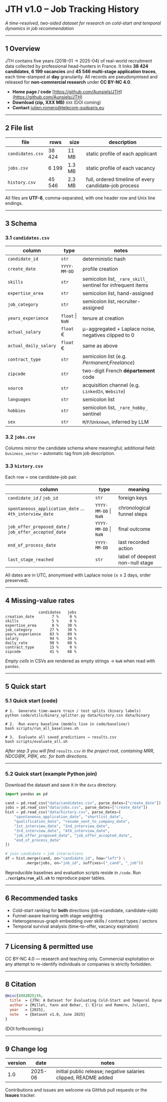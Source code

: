 # JTH v1.0 – Job Tracking History

*A time-resolved, two-sided dataset for research on cold-start and temporal dynamics in job recommendation*

---

## 1  Overview

JTH contains five years (2018-01 → 2025-04) of real-world recruitment data collected by professional head-hunters in France.
It links **38 424 candidates**, **6 199 vacancies** and **45 546 multi-stage application traces**, each time-stamped at **day** granularity.
All records are pseudonymised and released for **non-commercial research** under **CC BY-NC 4.0**.

* **Home page / code**   [https://github.com/Aunsiels/JTH](https://github.com/Aunsiels/JTH)
* **Download (zip, XXX MB)**   `XXX`   (DOI coming)
* **Contact**   [julien.romero@telecom-sudparis.eu](mailto:julien.romero@telecom-sudparis.eu)

---

## 2  File list

| file             | rows   | size   | description                                           |
| ---------------- | ------ | ------ | ----------------------------------------------------- |
| `candidates.csv` | 38 424 | 11 MB  | static profile of each applicant                      |
| `jobs.csv`       | 6 199  | 1.3 MB | static profile of each vacancy                        |
| `history.csv`    | 45 546 | 2.3 MB | full, ordered timeline of every candidate–job process |

All files are **UTF-8**, comma-separated, with one header row and Unix line endings.

---

## 3  Schema

### 3.1 `candidates.csv`

| column                | type             | notes                                                       |
| --------------------- | ---------------- | ----------------------------------------------------------- |
| `candidate_id`        | `str`            | deterministic hash                                          |
| `create_date`         | `YYYY-MM-DD`     | profile creation                                            |
| `skills`              | `str`            | semicolon list, `_rare_skill_` sentinel for infrequent items |
| `expertise_area`      | `str`            | semicolon list, hand-assigned                               |
| `job_category`        | `str`            | semicolon list, recruiter-assigned                          |
| `years_experience`    | `float` \| `NaN` | tenure at creation                                          |
| `actual_salary`       | `float` €        | µ-aggregated + Laplace noise, negatives clipped to 0        |
| `actual_daily_salary` | `float` €        | same as above                                               |
| `contract_type`       | `str`            | semicolon list (e.g. *Permanent;Freelance*)                 |
| `zipcode`             | `str`            | two-digit French **département** code                       |
| `source`              | `str`            | acquisition channel (e.g. `LinkedIn`, `Website`)            |
| `languages`           | `str`            | semicolon list                                              |
| `hobbies`             | `str`            | semicolon list, `_rare_hobby_` sentinel                     |
| `sex`                 | `str`            | `M`/`F`/`Unknown`, inferred by LLM                                 |

### 3.2 `jobs.csv`

Columns mirror the candidate schema where meaningful; additional field:
`business_sector` – automatic tag from job description.

### 3.3 `history.csv`

Each row = one candidate–job pair.

| column                                                | type                  | meaning                         |
| ----------------------------------------------------- | --------------------- | ------------------------------- |
| `candidate_id` / `job_id`                             | `str`                 | foreign keys                    |
| `spontaneous_application_date` … `4th_interview_date` | `YYYY-MM-DD` \| `NaN` | chronological funnel steps      |
| `job_offer_proposed_date` / `job_offer_accepted_date` | `YYYY-MM-DD` \| `NaN` | final outcome                   |
| `end_of_process_date`                                 | `YYYY-MM-DD`          | last recorded action            |
| `last_stage_reached`                                  | `str`                 | label of deepest non-null stage |

All dates are in UTC, anonymised with Laplace noise (± ≤ 2 days, order preserved).

---

## 4  Missing-value rates

```
               candidates   jobs
creation_date        7 %     0 %
skills               5 %     0 %
expertise_area       8 %    30 %
job_category        27 %    30 %
years_experience    83 %    89 %
salary              94 %    34 %
daily_rate          98 %    68 %
contract_type       15 %     0 %
zipcode             41 %    68 %
```

*Empty cells* in CSVs are rendered as empty strings → `NaN` when read with `pandas`.

---

## 5  Quick start

### 5.1  Quick start (code)

```text
# 1.  Generate time-aware train / test splits (binary labels)
python code/utils/binary_splitter.py data/history.csv data/binary

# 2.  Run every baseline (models live in code/baseline/)
bash scripts/run_all_baselines.sh

# 3.  Evaluate all saved predictions → results.csv
bash scripts/evaluate_all.sh
```

*After step 3 you will find `results.csv` in the project root, containing MRR, NDCG\@K, P\@K, etc. for both directions.*

---

### 5.2  Quick start (example Python join)

Download the dataset and save it in the `data` directory.

```python
import pandas as pd

cand = pd.read_csv("data/candidates.csv", parse_dates=["create_date"])
jobs = pd.read_csv("data/jobs.csv", parse_dates=["create_date"])
hist = pd.read_csv("data/history.csv", parse_dates=[
    "spontaneous_application_date", "shortlist_date",
    "qualification_date", "resume_sent_to_company_date",
    "1st_interview_date", "2nd_interview_date",
    "3rd_interview_date", "4th_interview_date",
    "job_offer_proposed_date", "job_offer_accepted_date",
    "end_of_process_date"
])

# join candidate → job interactions
df = hist.merge(cand, on="candidate_id", how="left") \
         .merge(jobs, on="job_id", suffixes=("_cand", "_job"))
```

Reproducible baselines and evaluation scripts reside in `/code`.
Run **`./scripts/run_all.sh`** to reproduce paper tables.

---

## 6  Recommended tasks

* Cold-start ranking for **both** directions (job→candidate, candidate→job)
* Funnel-aware learning with stage weighting
* Heterogeneous-graph embedding over skills / contract types / sectors
* Temporal survival analysis (time-to-offer, vacancy expiration)

---

## 7  Licensing & permitted use

CC BY-NC 4.0 — research and teaching only.
Commercial exploitation or any attempt to re-identify individuals or companies is strictly forbidden.

---

## 8  Citation

```bibtex
@misc{XXX2025jth,
  title  = {JTH: A Dataset for Evaluating Cold-Start and Temporal Dynamics in Job Recommendation},
  author = {Millet, Yann and Behar, {\'E}ric and Romero, Julien},
  year   = {2025},
  note   = {Dataset v1.0, June 2025}
}
```

(DOI forthcoming.)

---

## 9  Change log

| version | date    | notes                                                           |
| ------- | ------- | --------------------------------------------------------------- |
| 1.0     | 2025-06 | initial public release; negative salaries clipped, README added |

Contributions and issues are welcome via GitHub pull requests or the **Issues** tracker.
